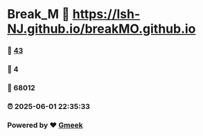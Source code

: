 # Break_M :link: https://lsh-NJ.github.io/breakMO.github.io 
### :page_facing_up: [43](https://lsh-NJ.github.io/breakMO.github.io/tag.html) 
### :speech_balloon: 4 
### :hibiscus: 68012 
### :alarm_clock: 2025-06-01 22:35:33 
### Powered by :heart: [Gmeek](https://github.com/Meekdai/Gmeek)
